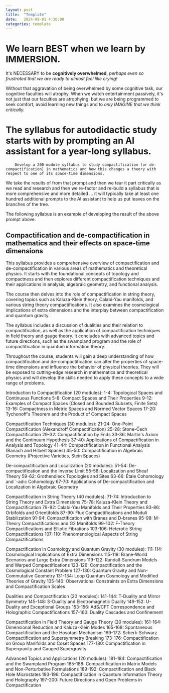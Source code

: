 ```yaml
---
layout: post
title:  "Template"
date:   2024-09-01 4:30:00
categories: template
---
```


# We learn BEST when we learn by IMMERSION. 


It's NECESSARY to be **cognitively overwhelmed**, *perhaps even so frustrated that we are ready to almost feel like crying!* 

Without that aggravation of being overwhelmed by some cognitive task, our cognitive faculties will atrophy. When we watch entertainment passively, it's not just that our faculties are atrophying, but we are being programmed to seek comfort, avoid learning new things and to *only IMAGINE that we think critically.*

# The syllabus for autodidactic study starts with by prompting an AI assistant for a year-long syllabus.

        Develop a 200-module syllabus to study compactification [or de-compactification] in mathematics and how this changes a theory with respect to one of its space-time dimensions.

We take the results of from that prompt and then we tear it part critically as we read and research and then we re-factor and re-build a syllabus that is more comprehensive and more detailed ... it will typically take at least one hundred additional prompts to the AI assistant to help us put leaves on the branches of the tree.

The following syllabus is an example of developing the result of the above prompt above.

## Compactification and de-compactification in mathematics and their effects on space-time dimensions

This syllabus provides a comprehensive overview of compactification and de-compactification in various areas of mathematics and theoretical physics. It starts with the foundational concepts of topology and compactness and then explores different compactification techniques and their applications in analysis, algebraic geometry, and functional analysis.

The course then delves into the role of compactification in string theory, covering topics such as Kaluza-Klein theory, Calabi-Yau manifolds, and various string theory compactifications. It also examines the cosmological implications of extra dimensions and the interplay between compactification and quantum gravity.

The syllabus includes a discussion of dualities and their relation to compactification, as well as the application of compactification techniques in field theory and gauge theory. It concludes with advanced topics and future directions, such as the swampland program and the role of compactification in quantum information theory.

Throughout the course, students will gain a deep understanding of how compactification and de-compactification can alter the properties of space-time dimensions and influence the behavior of physical theories. They will be exposed to cutting-edge research in mathematics and theoretical physics and will develop the skills needed to apply these concepts to a wide range of problems.

Introduction to Compactification (20 modules):
1-4: Topological Spaces and Continuous Functions
5-8: Compact Spaces and Their Properties
9-12: Examples of Compact Spaces (Closed and Bounded Subsets, Finite Sets)
13-16: Compactness in Metric Spaces and Normed Vector Spaces
17-20: Tychonoff's Theorem and the Product of Compact Spaces

Compactification Techniques (30 modules):
21-24: One-Point Compactification (Alexandroff Compactification)
25-28: Stone-Čech Compactification
29-32: Compactification by Ends
33-36: Martin's Axiom and the Continuum Hypothesis
37-40: Applications of Compactification in Analysis and Topology
41-44: Compactification in Functional Analysis (Banach and Hilbert Spaces)
45-50: Compactification in Algebraic Geometry (Projective Varieties, Stein Spaces)

De-compactification and Localization (20 modules):
51-54: De-compactification and the Inverse Limit
55-58: Localization and Sheaf Theory
59-62: Grothendieck Topologies and Sites
63-66: Étale Cohomology and `-adic Cohomology
67-70: Applications of De-compactification and Localization in Algebraic Geometry

Compactification in String Theory (40 modules):
71-74: Introduction to String Theory and Extra Dimensions
75-78: Kaluza-Klein Theory and Compactification
79-82: Calabi-Yau Manifolds and Their Properties
83-86: Orbifolds and Orientifolds
87-90: Flux Compactifications and Moduli Stabilization
91-94: Compactification with Branes and D-branes
95-98: M-Theory Compactifications and G2 Manifolds
99-102: F-Theory Compactifications and Elliptic Fibrations
103-106: Heterotic String Compactifications
107-110: Phenomenological Aspects of String Compactifications

Compactification in Cosmology and Quantum Gravity (30 modules):
111-114: Cosmological Implications of Extra Dimensions
115-118: Brane-World Scenarios and Large Extra Dimensions
119-122: Randall-Sundrum Models and Warped Compactifications
123-126: Compactification and the Cosmological Constant Problem
127-130: Quantum Gravity and Non-Commutative Geometry
131-134: Loop Quantum Cosmology and Modified Theories of Gravity
135-140: Observational Constraints on Extra Dimensions and Compactification Scales

Dualities and Compactification (20 modules):
141-144: T-Duality and Mirror Symmetry
145-148: S-Duality and Electromagnetic Duality
149-152: U-Duality and Exceptional Groups
153-156: AdS/CFT Correspondence and Holographic Compactifications
157-160: Duality Cascades and Confinement

Compactification in Field Theory and Gauge Theory (20 modules):
161-164: Dimensional Reduction and Kaluza-Klein Modes
165-168: Spontaneous Compactification and the Hosotani Mechanism
169-172: Scherk-Schwarz Compactification and Supersymmetry Breaking
173-176: Compactification on Group Manifolds and Coset Spaces
177-180: Compactification in Supergravity and Gauged Supergravity

Advanced Topics and Applications (20 modules):
181-184: Compactification and the Swampland Program
185-188: Compactification in Matrix Models and Non-Perturbative Formulations
189-192: Compactification and Black Hole Microstates
193-196: Compactification in Quantum Information Theory and Holography
197-200: Future Directions and Open Problems in Compactification
